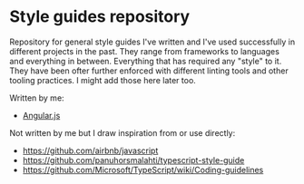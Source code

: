 # Style guides repository

Repository for general style guides I've written and I've used successfully in different projects in the past. They range from frameworks to languages and everything in between. Everything that has required any "style" to it. They have been ofter further enforced with different linting tools and other tooling practices. I might add those here later too.

Written by me:

* [Angular.js](./angular/README.md)

Not written by me but I draw inspiration from or use directly:

* https://github.com/airbnb/javascript
* https://github.com/panuhorsmalahti/typescript-style-guide
* https://github.com/Microsoft/TypeScript/wiki/Coding-guidelines
